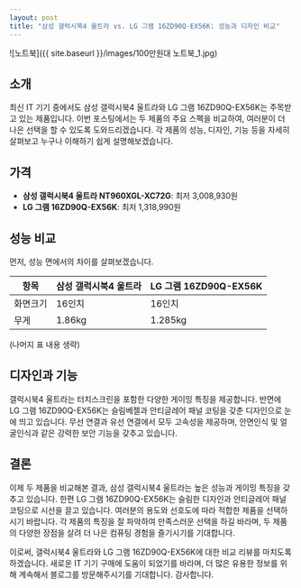 ```yaml
---
layout: post
title: "삼성 갤럭시북4 울트라 vs. LG 그램 16ZD90Q-EX56K: 성능과 디자인 비교"
---
```

![노트북]({{ site.baseurl }}/images/100만원대 노트북_1.jpg)

## 소개

최신 IT 기기 중에서도 삼성 갤럭시북4 울트라와 LG 그램 16ZD90Q-EX56K는 주목받고 있는 제품입니다. 이번 포스팅에서는 두 제품의 주요 스펙을 비교하여, 여러분이 더 나은 선택을 할 수 있도록 도와드리겠습니다. 각 제품의 성능, 디자인, 기능 등을 자세히 살펴보고 누구나 이해하기 쉽게 설명해보겠습니다.

## 가격

- **삼성 갤럭시북4 울트라 NT960XGL-XC72G**: 최저 3,008,930원
- **LG 그램 16ZD90Q-EX56K**: 최저 1,318,990원

## 성능 비교

먼저, 성능 면에서의 차이를 살펴보겠습니다.

| 항목       | 삼성 갤럭시북4 울트라 | LG 그램 16ZD90Q-EX56K |
|------------|----------------------|-----------------------|
| 화면크기   | 16인치               | 16인치                |
| 무게       | 1.86kg               | 1.285kg               |

(나머지 표 내용 생략)

## 디자인과 기능

갤럭시북4 울트라는 터치스크린을 포함한 다양한 게이밍 특징을 제공합니다. 반면에 LG 그램 16ZD90Q-EX56K는 슬림베젤과 안티글레어 패널 코팅을 갖춘 디자인으로 눈에 띄고 있습니다. 무선 연결과 유선 연결에서 모두 고속성을 제공하며, 안면인식 및 얼굴인식과 같은 강력한 보안 기능을 갖추고 있습니다.

## 결론

이제 두 제품을 비교해본 결과, 삼성 갤럭시북4 울트라는 높은 성능과 게이밍 특징을 갖추고 있습니다. 한편 LG 그램 16ZD90Q-EX56K는 슬림한 디자인과 안티글레어 패널 코팅으로 시선을 끌고 있습니다. 여러분의 용도와 선호도에 따라 적합한 제품을 선택하시기 바랍니다. 각 제품의 특징을 잘 파악하여 만족스러운 선택을 하길 바라며, 두 제품의 다양한 장점을 살려 더 나은 컴퓨팅 경험을 즐기시기를 기대합니다.

이로써, 갤럭시북4 울트라와 LG 그램 16ZD90Q-EX56K에 대한 비교 리뷰를 마치도록 하겠습니다. 새로운 IT 기기 구매에 도움이 되었기를 바라며, 더 많은 유용한 정보를 위해 계속해서 블로그를 방문해주시기를 기대합니다. 감사합니다.
